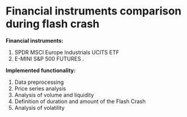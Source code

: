 # Financial instruments comparison during flash crash

**Financial instruments:**

1. SPDR MSCI Europe Industrials UCITS ETF  
2. E-MINI S&P 500 FUTURES .

**Implemented functionality:**

1. Data preprocessing
2. Price series analysis
3. Analysis of volume and liquidity
4. Definition of duration and amount of the Flash Crash
5. Analysis of volatility 


